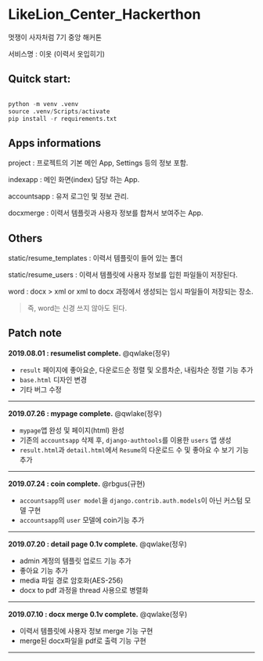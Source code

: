 # LikeLion_Center_Hackerthon

멋쟁이 사자처럼 7기 중앙 해커톤

서비스명 : 이옷 (이력서 옷입히기)

  
  
## Quitck start:

```python

python -m venv .venv
source .venv/Scripts/activate
pip install -r requirements.txt

```


## Apps informations

project : 프로젝트의 기본 메인 App, Settings 등의 정보 포함.

indexapp : 메인 화면(index) 담당 하는 App.

accountsapp : 유저 로그인 및 정보 관리.

docxmerge : 이력서 템플릿과 사용자 정보를 합쳐서 보여주는 App.

 

## Others

static/resume_templates : 이력서 템플릿이 들어 있는 폴더

static/resume_users : 이력서 템플릿에 사용자 정보를 입힌 파일들이 저장된다.

word : docx > xml or xml to docx 과정에서 생성되는 임시 파일들이 저장되는 장소.
> 즉, word는 신경 쓰지 않아도 된다.



## Patch note

**2019.08.01 : resumelist complete.** @qwlake(정우)

* `result` 페이지에 좋아요순, 다운로드순 정렬 및 오름차순, 내림차순 정렬 기능 추가
* `base.html` 디자인 변경
* 기타 버그 수정

***


**2019.07.26 : mypage complete.** @qwlake(정우)

* ``mypage``앱 완성 및 페이지(html) 완성
* 기존의 ``accountsapp`` 삭제 후, ``django-authtools``를 이용한 ``users`` 앱 생성
* ``result.html``과 ``detail.html``에서 ``Resume``의 다운로드 수 및 좋아요 수 보기 기능 추가

***


**2019.07.24 : coin complete.** @rbgus(규현)

* ``accountsapp``의 ``user model``을 ``django.contrib.auth.models``이 아닌 커스텀 모델 구현
* ``accountsapp``의 ``user`` 모델에 coin기능 추가

***


**2019.07.20 : detail page 0.1v complete.** @qwlake(정우)

* admin 계정의 템플릿 업로드 기능 추가
* 좋아요 기능 추가
* media 파일 경로 암호화(AES-256)
* docx to pdf 과정을 thread 사용으로 병렬화

***


**2019.07.10 : docx merge 0.1v complete.** @qwlake(정우)

* 이력서 템플릿에 사용자 정보 merge 기능 구현
* merge된 docx파일을 pdf로 출력 기능 구현

***
